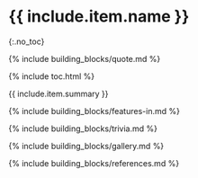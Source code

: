 # {{ include.item.name }}
{:.no_toc}

{% include building_blocks/quote.md %}

{% include toc.html %}

{{ include.item.summary }}

{% include building_blocks/features-in.md %}

{% include building_blocks/trivia.md %}

{% include building_blocks/gallery.md %}

{% include building_blocks/references.md %}
